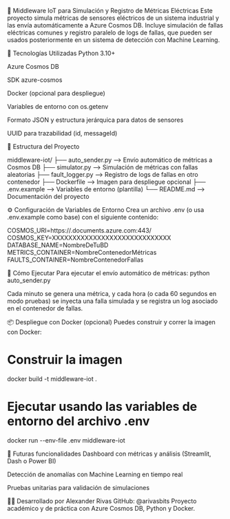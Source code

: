 🔌 Middleware IoT para Simulación y Registro de Métricas Eléctricas
Este proyecto simula métricas de sensores eléctricos de un sistema industrial y las envía automáticamente a Azure Cosmos DB. Incluye simulación de fallas eléctricas comunes y registro paralelo de logs de fallas, que pueden ser usados posteriormente en un sistema de detección con Machine Learning.

🧰 Tecnologías Utilizadas
Python 3.10+

Azure Cosmos DB

SDK azure-cosmos

Docker (opcional para despliegue)

Variables de entorno con os.getenv

Formato JSON y estructura jerárquica para datos de sensores

UUID para trazabilidad (id, messageId)

📁 Estructura del Proyecto

middleware-iot/
├── auto_sender.py        --> Envío automático de métricas a Cosmos DB
├── simulator.py          --> Simulación de métricas con fallas aleatorias
├── fault_logger.py       --> Registro de logs de fallas en otro contenedor
├── Dockerfile            --> Imagen para despliegue opcional
├── .env.example          --> Variables de entorno (plantilla)
└── README.md             --> Documentación del proyecto

⚙️ Configuración de Variables de Entorno
Crea un archivo .env (o usa .env.example como base) con el siguiente contenido:

COSMOS_URI=https://<tu-cuenta>.documents.azure.com:443/
COSMOS_KEY=XXXXXXXXXXXXXXXXXXXXXXXXXXXXX
DATABASE_NAME=NombreDeTuBD
METRICS_CONTAINER=NombreContenedorMétricas
FAULTS_CONTAINER=NombreContenedorFallas

🚀 Cómo Ejecutar
Para ejecutar el envío automático de métricas:
python auto_sender.py

Cada minuto se genera una métrica, y cada hora (o cada 60 segundos en modo pruebas) se inyecta una falla simulada y se registra un log asociado en el contenedor de fallas.

📦 Despliegue con Docker (opcional)
Puedes construir y correr la imagen con Docker:


# Construir la imagen
docker build -t middleware-iot .

# Ejecutar usando las variables de entorno del archivo .env
docker run --env-file .env middleware-iot


🧠 Futuras funcionalidades
Dashboard con métricas y análisis (Streamlit, Dash o Power BI)

Detección de anomalías con Machine Learning en tiempo real

Pruebas unitarias para validación de simulaciones

👨‍💻 Desarrollado por
Alexander Rivas
GitHub: @arivasbits
Proyecto académico y de práctica con Azure Cosmos DB, Python y Docker.